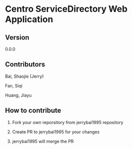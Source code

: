 # Centro ServiceDirectory Web Application

## Version
0.0.0

## Contributors
Bai, Shaojie (Jerry)

Fan, Siqi

Huang, Jiayu

## How to contribute

1. Fork your own reporsitory from jerrybai1995 repository

2. Create PR to jerrybai1995 for your changes

3. jerrybai1995 will merge the PR

